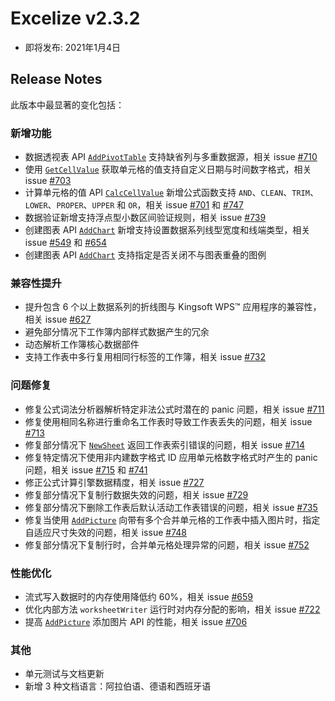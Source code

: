 # Excelize v2.3.2

* 即将发布: 2021年1月4日

## Release Notes

此版本中最显著的变化包括：

### 新增功能

* 数据透视表 API [`AddPivotTable`](https://pkg.go.dev/github.com/360EntSecGroup-Skylar/excelize/v2#File.AddPivotTable) 支持缺省列与多重数据源，相关 issue [#710](https://github.com/xuri/excelize/pull/710)
* 使用 [`GetCellValue`](https://pkg.go.dev/github.com/360EntSecGroup-Skylar/excelize/v2#File.GetCellValue) 获取单元格的值支持自定义日期与时间数字格式，相关 issue [#703](https://github.com/xuri/excelize/pull/703)
* 计算单元格的值 API [`CalcCellValue`](https://pkg.go.dev/github.com/360EntSecGroup-Skylar/excelize/v2#File.CalcCellValue) 新增公式函数支持 `AND`、`CLEAN`、`TRIM`、`LOWER`、`PROPER`、`UPPER` 和 `OR`，相关 issue [#701](https://github.com/xuri/excelize/issues/701) 和 [#747](https://github.com/xuri/excelize/pull/747)
* 数据验证新增支持浮点型小数区间验证规则，相关 issue [#739](https://github.com/xuri/excelize/issues/739)
* 创建图表 API [`AddChart`](https://pkg.go.dev/github.com/360EntSecGroup-Skylar/excelize/v2#File.AddChart) 新增支持设置数据系列线型宽度和线端类型，相关 issue [#549](https://github.com/xuri/excelize/issues/549) 和 [#654](https://github.com/xuri/excelize/issues/654)
* 创建图表 API [`AddChart`](https://pkg.go.dev/github.com/360EntSecGroup-Skylar/excelize/v2#File.AddChart) 支持指定是否关闭不与图表重叠的图例

### 兼容性提升

* 提升包含 6 个以上数据系列的折线图与 Kingsoft WPS&trade; 应用程序的兼容性，相关 issue [#627](https://github.com/xuri/excelize/issues/627)
* 避免部分情况下工作簿内部样式数据产生的冗余
* 动态解析工作簿核心数据部件
* 支持工作表中多行复用相同行标签的工作簿，相关 issue [#732](https://github.com/xuri/excelize/issues/732)

### 问题修复

* 修复公式词法分析器解析特定非法公式时潜在的 panic 问题，相关 issue [#711](https://github.com/xuri/excelize/issues/711)
* 修复使用相同名称进行重命名工作表时导致工作表丢失的问题，相关 issue [#713](https://github.com/xuri/excelize/issues/713)
* 修复部分情况下 [`NewSheet`](https://pkg.go.dev/github.com/360EntSecGroup-Skylar/excelize/v2#File.NewSheet) 返回工作表索引错误的问题，相关 issue [#714](https://github.com/xuri/excelize/issues/714)
* 修复特定情况下使用非内建数字格式 ID 应用单元格数字格式时产生的 panic 问题，相关 issue [#715](https://github.com/xuri/excelize/issues/715) 和 [#741](https://github.com/xuri/excelize/pull/741)
* 修正公式计算引擎数据精度，相关 issue [#727](https://github.com/xuri/excelize/issues/727)
* 修复部分情况下复制行数据失效的问题，相关 issue [#729](https://github.com/xuri/excelize/pull/729)
* 修复部分情况下删除工作表后默认活动工作表错误的问题，相关 issue [#735](https://github.com/xuri/excelize/issues/735)
* 修复当使用 [`AddPicture`](https://pkg.go.dev/github.com/360EntSecGroup-Skylar/excelize/v2#File.AddPicture) 向带有多个合并单元格的工作表中插入图片时，指定自适应尺寸失效的问题，相关 issue [#748](https://github.com/xuri/excelize/issues/748)
* 修复部分情况下复制行时，合并单元格处理异常的问题，相关 issue [#752](https://github.com/xuri/excelize/issues/752)

### 性能优化

* 流式写入数据时的内存使用降低约 60%，相关 issue [#659](https://github.com/xuri/excelize/pull/659)
* 优化内部方法 `worksheetWriter` 运行时对内存分配的影响，相关 issue [#722](https://github.com/xuri/excelize/pull/722)
* 提高 [`AddPicture`](https://pkg.go.dev/github.com/360EntSecGroup-Skylar/excelize/v2#File.AddPicture) 添加图片 API 的性能，相关 issue [#706](https://github.com/xuri/excelize/issues/706)

### 其他

* 单元测试与文档更新
* 新增 3 种文档语言：阿拉伯语、德语和西班牙语

